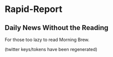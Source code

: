 # Rapid-Report

## Daily News Without the Reading
For those too lazy to read Morning Brew.

(twitter keys/tokens have been regenerated)
